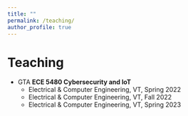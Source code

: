 ```yaml
---
title: ""
permalink: /teaching/
author_profile: true
---
```


# Teaching
* GTA <b>ECE 5480 Cybersecurity and IoT</b>
  * Electrical & Computer Engineering, VT, Spring 2022
  * Electrical & Computer Engineering, VT, Fall 2022
  * Electrical & Computer Engineering, VT, Spring 2023
